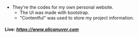  - They're the codes for my own personal website. 
      - The UI was made with bootstrap.
      - "Contentful" was used to store my project information.
 
 #### Live: *https://www.alicanuver.com* 
